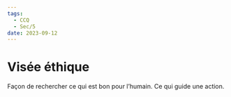 ```yaml
---
tags:
  - CCQ
  - Sec/5
date: 2023-09-12
---
```


# Visée éthique

Façon de rechercher ce qui est bon pour l’humain. Ce qui guide une action.